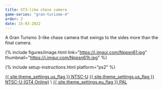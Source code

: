 ```yaml
---
title: GT3-like chase camera
game-series: "gran-turismo-4"
order: 2
date: 15-03-2022
---
```


A Gran Turismo 3-like chase camera that swings to the sides more than the final camera.

{% include figures/image.html link="https://i.imgur.com/Nppsn61.jpg" thumbnail="https://i.imgur.com/Nppsn61h.jpg" %}

{% include setup-instructions.html platform="ps2" %}

<a href="https://github.com/CookiePLMonster/Console-Cheat-Codes/blob/master/PS2/Gran%20Turismo%204/GT3%20style%20camera/77E61C8A_gt3cam.pnach" class="button" role="button" target="_blank">{{ site.theme_settings.us_flag }} NTSC-U</a>
<a href="https://github.com/CookiePLMonster/Console-Cheat-Codes/blob/master/PS2/Gran%20Turismo%204%20Online/GT3%20style%20camera/32A1C752_gt3cam.pnach" class="button" role="button" target="_blank">{{ site.theme_settings.us_flag }} NTSC-U (GT4 Online)</a> \\
<a href="https://github.com/CookiePLMonster/Console-Cheat-Codes/blob/master/PS2/Gran%20Turismo%204/GT3%20style%20camera/44A61C8F_gt3cam.pnach" class="button" role="button" target="_blank">{{ site.theme_settings.eu_flag }} PAL</a>
